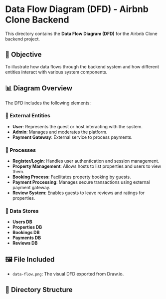 # Data Flow Diagram (DFD) - Airbnb Clone Backend

This directory contains the **Data Flow Diagram (DFD)** for the Airbnb Clone backend project.

## 📌 Objective

To illustrate how data flows through the backend system and how different entities interact with various system components.

## 📊 Diagram Overview

The DFD includes the following elements:

### 🔹 External Entities
- **User**: Represents the guest or host interacting with the system.
- **Admin**: Manages and moderates the platform.
- **Payment Gateway**: External service to process payments.

### 🔸 Processes
- **Register/Login**: Handles user authentication and session management.
- **Property Management**: Allows hosts to list properties and users to view them.
- **Booking Process**: Facilitates property booking by guests.
- **Payment Processing**: Manages secure transactions using external payment gateway.
- **Review System**: Enables guests to leave reviews and ratings for properties.

### 📁 Data Stores
- **Users DB**
- **Properties DB**
- **Bookings DB**
- **Payments DB**
- **Reviews DB**

## 🖼️ File Included

- `data-flow.png`: The visual DFD exported from Draw.io.

## 📂 Directory Structure

